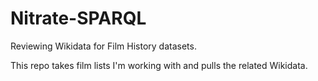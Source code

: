 # Nitrate-SPARQL
Reviewing Wikidata for Film History datasets.

This repo takes film lists I'm working with and pulls the related Wikidata.

